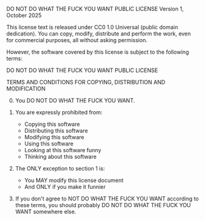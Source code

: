 DO NOT DO WHAT THE FUCK YOU WANT PUBLIC LICENSE
Version 1, October 2025

This license text is released under CC0 1.0 Universal (public domain dedication).
You can copy, modify, distribute and perform the work, even for commercial purposes, all without asking permission.

However, the software covered by this license is subject to the following terms:

DO NOT DO WHAT THE FUCK YOU WANT PUBLIC LICENSE

TERMS AND CONDITIONS FOR COPYING, DISTRIBUTION AND MODIFICATION

0. You DO NOT DO WHAT THE FUCK YOU WANT.

1. You are expressly prohibited from:
   - Copying this software
   - Distributing this software  
   - Modifying this software
   - Using this software
   - Looking at this software funny
   - Thinking about this software

2. The ONLY exception to section 1 is:
   - You MAY modify this license document
   - And ONLY if you make it funnier

3. If you don't agree to NOT DO WHAT THE FUCK YOU WANT according to these terms, you should probably
   DO NOT DO WHAT THE FUCK YOU WANT somewhere else.
